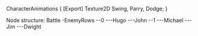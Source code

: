 CharacterAnimations {
    [Export] Texture2D Swing, Parry, Dodge;
}

Node structure:
Battle
-EnemyRows
--0
---Hugo
---John
--1
---Michael
---Jim
---Dwight